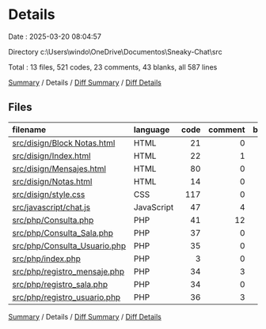 # Details

Date : 2025-03-20 08:04:57

Directory c:\\Users\\windo\\OneDrive\\Documentos\\Sneaky-Chat\\src

Total : 13 files,  521 codes, 23 comments, 43 blanks, all 587 lines

[Summary](results.md) / Details / [Diff Summary](diff.md) / [Diff Details](diff-details.md)

## Files
| filename | language | code | comment | blank | total |
| :--- | :--- | ---: | ---: | ---: | ---: |
| [src/disign/Block Notas.html](/src/disign/Block%20Notas.html) | HTML | 21 | 0 | 0 | 21 |
| [src/disign/Index.html](/src/disign/Index.html) | HTML | 22 | 1 | 0 | 23 |
| [src/disign/Mensajes.html](/src/disign/Mensajes.html) | HTML | 80 | 0 | 3 | 83 |
| [src/disign/Notas.html](/src/disign/Notas.html) | HTML | 14 | 0 | 0 | 14 |
| [src/disign/style.css](/src/disign/style.css) | CSS | 117 | 0 | 3 | 120 |
| [src/javascript/chat.js](/src/javascript/chat.js) | JavaScript | 47 | 4 | 0 | 51 |
| [src/php/Consulta.php](/src/php/Consulta.php) | PHP | 41 | 12 | 1 | 54 |
| [src/php/Consulta\_Sala.php](/src/php/Consulta_Sala.php) | PHP | 37 | 0 | 7 | 44 |
| [src/php/Consulta\_Usuario.php](/src/php/Consulta_Usuario.php) | PHP | 35 | 0 | 7 | 42 |
| [src/php/index.php](/src/php/index.php) | PHP | 3 | 0 | 0 | 3 |
| [src/php/registro\_mensaje.php](/src/php/registro_mensaje.php) | PHP | 34 | 3 | 8 | 45 |
| [src/php/registro\_sala.php](/src/php/registro_sala.php) | PHP | 34 | 0 | 8 | 42 |
| [src/php/registro\_usuario.php](/src/php/registro_usuario.php) | PHP | 36 | 3 | 6 | 45 |

[Summary](results.md) / Details / [Diff Summary](diff.md) / [Diff Details](diff-details.md)